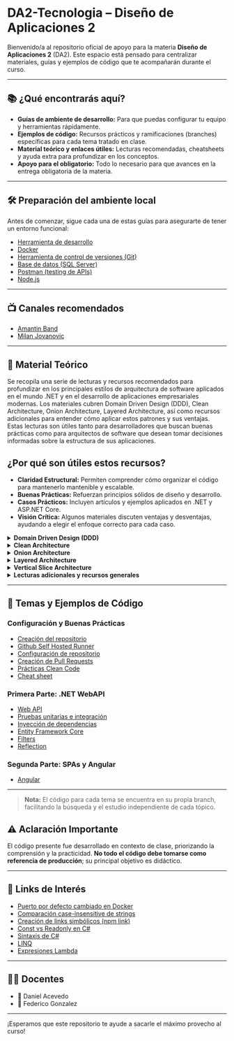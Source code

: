 # DA2-Tecnologia – Diseño de Aplicaciones 2

Bienvenido/a al repositorio oficial de apoyo para la materia **Diseño de Aplicaciones 2** (DA2). Este espacio está pensado para centralizar materiales, guías y ejemplos de código que te acompañarán durante el curso.

---

## 📚 ¿Qué encontrarás aquí?

- **Guías de ambiente de desarrollo:** Para que puedas configurar tu equipo y herramientas rápidamente.
- **Ejemplos de código:** Recursos prácticos y ramificaciones (branches) específicas para cada tema tratado en clase.
- **Material teórico y enlaces útiles:** Lecturas recomendadas, cheatsheets y ayuda extra para profundizar en los conceptos.
- **Apoyo para el obligatorio:** Todo lo necesario para que avances en la entrega obligatoria de la materia.

---

## 🛠️ Preparación del ambiente local

Antes de comenzar, sigue cada una de estas guías para asegurarte de tener un entorno funcional:

- [Herramienta de desarrollo](https://github.com/daniel18acevedo/DA2-Tecnologia/blob/main/ide.md)
- [Docker](https://github.com/daniel18acevedo/DA2-Tecnologia/blob/main/docker.md)
- [Herramienta de control de versiones (Git)](./control-version-git.md)
- [Base de datos (SQL Server)](./sql-server.md)
- [Postman (testing de APIs)](./client-http.md)
- [Node.js](node-js.md)

---

## 📺 Canales recomendados

- [Amantin Band](https://www.youtube.com/@amantinband)
- [Milan Jovanovic](https://www.youtube.com/@MilanJovanovicTech)

---

## 📖 Material Teórico

Se recopila una serie de lecturas y recursos recomendados para profundizar en los principales estilos de arquitectura de software aplicados en el mundo .NET y en el desarrollo de aplicaciones empresariales modernas. Los materiales cubren Domain Driven Design (DDD), Clean Architecture, Onion Architecture, Layered Architecture, así como recursos adicionales para entender cómo aplicar estos patrones y sus ventajas. Estas lecturas son útiles tanto para desarrolladores que buscan buenas prácticas como para arquitectos de software que desean tomar decisiones informadas sobre la estructura de sus aplicaciones.

## ¿Por qué son útiles estos recursos?
- **Claridad Estructural:** Permiten comprender cómo organizar el código para mantenerlo mantenible y escalable.
- **Buenas Prácticas:** Refuerzan principios sólidos de diseño y desarrollo.
- **Casos Prácticos:** Incluyen artículos y ejemplos aplicados en .NET y ASP.NET Core.
- **Visión Crítica:** Algunos materiales discuten ventajas y desventajas, ayudando a elegir el enfoque correcto para cada caso.

<details>
<summary><strong>Domain Driven Design (DDD)</strong></summary>

**Resumen:**  
El Diseño Guiado por el Dominio (DDD) es una metodología que centra el desarrollo de software en el conocimiento profundo del dominio del negocio, facilitando la colaboración entre expertos técnicos y de negocio. DDD promueve la creación de modelos ricos en significado, una separación clara entre las distintas capas del sistema y la evolución constante del software junto al negocio.

**Utilidad:**  
Estos recursos te ayudarán a entender cómo el diseño guiado por el dominio puede mejorar la alineación entre el software y los procesos de negocio, facilitando la colaboración con expertos del dominio y la evolución de la aplicación.

**Lecturas:**
- [Domain-Driven Design - Martin Fowler](https://martinfowler.com/bliki/DomainDrivenDesign.html)
- [Principios, beneficios y elementos de DDD (Español)](https://medium.com/@jonathanloscalzo/domain-driven-design-principios-beneficios-y-elementos-primera-parte-aad90f30aa35)
- [Implementando Clean Architecture y DDD en .NET Core](https://medium.com/vx-company/implementing-clean-architecture-ddd-style-in-net-core-3bc3899f5978)
- [DDD en aplicaciones ASP.NET Core](https://enlabsoftware.com/development/domain-driven-design-in-asp-net-core-applications.html)
- [Qué es un Domain Service y cuándo usarlo](https://www.linkedin.com/posts/milan-jovanovic_what-is-a-domain-service-and-when-do-you-activity-7110219840128245760-XImd?utm_source=share&utm_medium=member_desktop)
</details>

<details>
<summary><strong>Clean Architecture</strong></summary>

**Resumen:**  
Clean Architecture es una propuesta para organizar el código de forma que la lógica de negocio quede aislada de frameworks, UI, y detalles de infraestructura, facilitando el testeo, la mantenibilidad y la independencia tecnológica. Propone capas concéntricas donde el dominio y los casos de uso ocupan el centro.

**Utilidad:**  
Te permitirá conocer cómo separar responsabilidades en tu código para lograr aplicaciones mantenibles, testables y flexibles ante cambios de requerimientos o tecnología.

**Lecturas:**
- [Clean Architecture en .NET Core](https://www.bytehide.com/blog/clean-architecture-net-core)
- [Enfoque práctico a Clean Architecture en C#](https://maherz.medium.com/a-practical-approach-to-clean-architecture-in-c-net-13fe27ea23b1)
- [Por qué Clean Architecture es ideal para sistemas complejos](https://www.linkedin.com/posts/milan-jovanovic_why-is-clean-architecture-great-for-complex-activity-7105508795883098112-EnpB?utm_source=share&utm_medium=member_desktop)
- [Clean Architecture: Principios y ventajas](https://www.linkedin.com/posts/milan-jovanovic_clean-architecture-activity-7101811343980150784-5BOp?utm_source=share&utm_medium=member_desktop)
</details>

<details>
<summary><strong>Onion Architecture</strong></summary>

**Resumen:**  
Onion Architecture es un patrón que busca proteger el núcleo de la aplicación (el dominio) rodeándolo de capas que dependen hacia adentro, logrando así independencia respecto a frameworks o mecanismos externos. Favorece la mantenibilidad y la facilidad para realizar pruebas unitarias.

**Utilidad:**  
Ofrecen una visión sobre cómo proteger el núcleo de la aplicación y lograr independencia respecto a frameworks, facilitando el mantenimiento y pruebas.

**Lecturas:**
- [Introducción a Onion Architecture (Jeffrey Palermo)](https://jeffreypalermo.com/2008/07/the-onion-architecture-part-1/)
- [Onion Architecture explicada (Medium)](https://medium.com/the-software-architecture-chronicles/onion-architecture-79529d127f85)
- [Onion Architecture en sistemas C#](https://www.clarity-ventures.com/articles/c-onion-based-architecture#:~:text=Onion%20architecture%20is%20a%20software,strong%20and%20cohesive%20system%20core.)
- [Onion Architecture en ASP.NET Core](https://code-maze.com/onion-architecture-in-aspnetcore/)
</details>

<details>
<summary><strong>Layered Architecture</strong></summary>

**Resumen:**  
La arquitectura en capas es uno de los patrones más tradicionales y ampliamente adoptados en el desarrollo de software empresarial. Se basa en dividir la aplicación en capas bien definidas (por ejemplo: presentación, lógica, acceso a datos), permitiendo separar responsabilidades y facilitar el mantenimiento.

**Utilidad:**  
Ayudan a comprender la tradicional separación de responsabilidades en capas (presentación, lógica de negocio, datos) y cómo aplicar este patrón en proyectos reales.

**Lecturas:**
- [Arquitectura en capas con ASP.NET Core y EF Core](https://medium.com/aspnetrun/layered-architecture-with-asp-net-core-entity-framework-core-and-razor-pages-53a54c4028e3)
- [Comparativa Onion vs Three Layer Architecture](https://medium.com/swlh/onion-architecture-vs-three-layer-59a9ba2c6e02)
- [El patrón de arquitectura en capas](https://medium.com/kayvan-kaseb/the-layered-architecture-pattern-in-software-architecture-324922d381ad)
</details>

<details>
<summary><strong>Vertical Slice Architecture</strong></summary>

**Resumen:**  
Vertical Slice Architecture propone organizar el código por funcionalidades o "slices" verticales (casos de uso), en lugar de por capas técnicas. Cada slice abarca desde la entrada (por ejemplo, un endpoint) hasta el dominio y la persistencia, permitiendo que cada funcionalidad evolucione de forma independiente.

**Utilidad:**  
Descubrirás una alternativa moderna a la organización tradicional por capas, enfocada en separar la lógica de negocio por caso de uso o funcionalidad. Esto facilita la mantenibilidad, la escalabilidad y la entrega incremental de funcionalidades, especialmente útil para equipos ágiles y proyectos que requieren adaptación constante.

**Lecturas:**
- [Vertical Slice Architecture](https://www.youtube.com/watch?v=dQdXHRkePr8)
- [The problem with Clean Architecture: Vertical Slices](https://medium.com/design-microservices-architecture-with-patterns/the-problem-with-clean-architecture-vertical-slices-111537c0ffcb#:~:text=In%20a%20Vertical%20Slice%20architecture,are%20delivered%20over%20the%20web.)
</details>

<details>
<summary><strong>Lecturas adicionales y recursos generales</strong></summary>

<details>
<summary><strong>Event Driven Design:</strong></summary>

**Resumen:**
Event Driven Design Architecture propone una arquitectura donde los componentes del sistema interactúan reaccionando a eventos que indican la ocurrencia de acciones relevantes.

**Utilidad:**
Es útil para crear sistemas flexibles y escalables, permitiendo que los componentes se comuniquen de forma desacoplada y reaccionen eficientemente a eventos relevantes en tiempo real.

**Lecturas:**
-[Cómo usarlo](https://www.youtube.com/watch?v=BimfDeDV4yU)
-[Diferencia de tipos de eventos](https://www.youtube.com/watch?v=K806a-rWE2g)
</details>


**Resumen:**  
Estos recursos complementan los estilos arquitectónicos principales, presentando guías y reflexiones de expertos sobre patrones, buenas prácticas y decisiones de diseño que afectan a la arquitectura de aplicaciones modernas.

**Utilidad:**  
Complementan los conceptos, presentan discusiones críticas sobre los patrones y muestran ejemplos prácticos y recomendaciones de expertos reconocidos.

**Lecturas:**
- [Guía de arquitecturas comunes de aplicaciones web en Azure (.NET)](https://learn.microsoft.com/en-us/dotnet/architecture/modern-web-apps-azure/common-web-application-architectures)
- [Principios de Layering (Martin Fowler)](https://martinfowler.com/bliki/LayeringPrinciples.html)
- [Presentación, Dominio y Capa de Datos - Martin Fowler](https://martinfowler.com/bliki/PresentationDomainDataLayering.html)
</details>

---

## 🚀 Temas y Ejemplos de Código

### Configuración y Buenas Prácticas

- [Creación del repositorio](https://github.com/daniel18acevedo/DA2-Tecnologia/tree/repo-creation)
- [Github Self Hosted Runner](https://github.com/IngSoft-DA2/DA2-Tecnologia/blob/main/github-self-hosted-runner-docker.md)
- [Configuración de repositorio](https://github.com/daniel18acevedo/DA2-Tecnologia/tree/repo-configuration)
- [Creación de Pull Requests](https://github.com/daniel18acevedo/DA2-Tecnologia/tree/pr-creation)
- [Prácticas Clean Code](https://github.com/daniel18acevedo/DA2-Tecnologia/blob/main/clean-code.md)
- [Cheat sheet](https://github.com/daniel18acevedo/DA2-Tecnologia/blob/main/cheat-sheet.md)

### Primera Parte: .NET WebAPI

- [Web API](https://github.com/daniel18acevedo/DA2-Tecnologia/tree/web-api)
- [Pruebas unitarias e integración](https://github.com/daniel18acevedo/DA2-Tecnologia/tree/unit-testing)
- [Inyección de dependencias](https://github.com/daniel18acevedo/DA2-Tecnologia/tree/dependency-injection)
- [Entity Framework Core](https://github.com/daniel18acevedo/DA2-Tecnologia/tree/ef-core)
- [Filters](https://github.com/daniel18acevedo/DA2-Tecnologia/tree/filters)
- [Reflection](https://github.com/daniel18acevedo/DA2-Tecnologia/tree/reflection)

### Segunda Parte: SPAs y Angular

- [Angular](https://github.com/daniel18acevedo/DA2-Tecnologia/tree/angular)

---

> **Nota:** El código para cada tema se encuentra en su propia branch, facilitando la búsqueda y el estudio independiente de cada tópico.

## ⚠️ Aclaración Importante

El código presente fue desarrollado en contexto de clase, priorizando la comprensión y la practicidad. **No todo el código debe tomarse como referencia de producción**; su principal objetivo es didáctico.

---

## 🔗 Links de Interés

- [Puerto por defecto cambiado en Docker](https://learn.microsoft.com/en-us/dotnet/core/compatibility/containers/8.0/aspnet-port)
- [Comparación case-insensitive de strings](https://github.com/npgsql/efcore.pg/issues/1498)
- [Creación de links simbólicos (npm link)](https://github.com/nwheels-io/NuLink)
- [Const vs Readonly en C#](https://josipmisko.com/posts/c-sharp-const-vs-readonly)
- [Sintaxis de C#](https://www.tutorialspoint.com/csharp/index.htm)
- [LINQ](https://learn.microsoft.com/en-us/dotnet/csharp/linq/)
- [Expresiones Lambda](https://learn.microsoft.com/en-us/dotnet/csharp/language-reference/operators/lambda-expressions)

---

## 👨‍🏫 Docentes

- 👾 Daniel Acevedo
- 👾 Federico Gonzalez

---

¡Esperamos que este repositorio te ayude a sacarle el máximo provecho al curso!
